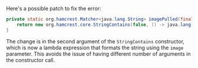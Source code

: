 Here's a possible patch to fix the error:
```java
private static org.hamcrest.Matcher<java.lang.String> imagePulled(final java.lang.String image) {
    return new org.hamcrest.core.StringContains(false, () -> java.lang.String.format("Status: Downloaded newer image for %s", image));
}
```
The change is in the second argument of the `StringContains` constructor, which is now a lambda expression that formats the string using the `image` parameter. This avoids the issue of having different number of arguments in the constructor call.